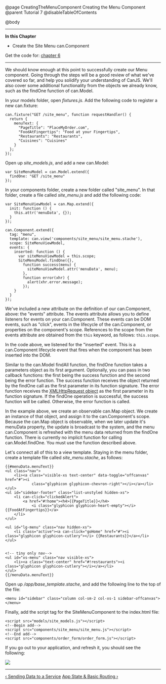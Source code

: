 @page CreatingTheMenuComponent Creating the Menu Component
@parent Tutorial 7
@disableTableOfContents

@body

<div class="getting-started">

- - - -
**In this Chapter**
 - Create the Site Menu can.Component

Get the code for: [chapter 6](https://github.com/bitovi/canjs/blob/guides-overhaul/guides/examples/PlaceMyOrder/ch-6_canjs-getting-started.zip?raw=true)

- - -

We should know enough at this point to successfully create our Menu component.
Going through the steps will be a good review of what we've covered so far,
and help you solidify your understanding of CanJS. We'll also cover some
additional functionality from the objects we already know, such as the findOne
function of can.Model.

In your models folder, open *fixtures.js*. Add the following code to register a
new can.fixture:

```
can.fixture("GET /site_menu", function requestHandler() {
  return {
    menuText: {
      "PageTitle": "PlaceMyOrder.com",
      "FoodAtFingertips": "Food at your Fingertips",
      "Restaurants": "Restaurants",
      "Cuisines": "Cuisines"
    }
  };
});
```

Open up *site_models.js*, and add a new can.Model:

```
var SiteMenuModel = can.Model.extend({
  findOne: "GET /site_menu"
});
```

In your components folder, create a new folder called "site_menu". In that
folder, create a file called *site_menu.js* and add the following code:

```
var SiteMenuViewModel = can.Map.extend({
  init: function () {
    this.attr('menuData', {});
  }
});

can.Component.extend({
  tag: "menu",
  template: can.view('components/site_menu/site_menu.stache'),
  scope: SiteMenuViewModel,
  events: {
    inserted: function () {
      var siteMenuViewModel = this.scope;
      SiteMenuModel.findOne({},
        function success(menu) {
          siteMenuViewModel.attr('menuData', menu);
        },
        function error(xhr) {
          alert(xhr.error.message);
        });
    }
  }
});
```

We've included a new attribute on the definition of our can.Component, above:
the "events" attribute. The events attribute allows you to define listeners
for events on your can.Component. These events can be DOM events, such as
"click", events in the lifecycle of the can.Component, or properties on the
component's scope. References to the scope from the events attribute are
obtained from the `this` keyword, as follows: `this.scope`.

In the code above, we listened for the "inserted" event. This is a
can.Component lifecycle event that fires when the component has been inserted
into the DOM.

Similar to the can.Model findAll function, the findOne function takes a parameters
object as its first argument. Optionally, you can pass in two callback
functions: the first being the success function and the second being the error
function. The success function receives the object returned by the findOne
call as the first parameter in its function signature. The error function
receives the [XMLHttpRequest object](https://developer.mozilla.org/en-US/docs/Web/API/XMLHttpRequest)
as the first parameter in its function
signature. If the findOne operation is successful, the success function will be
called. Otherwise, the error function is called.

In the example above, we create an observable can.Map object. We create an
instance of that object, and assign it to the can.Component's scope. Because
the can.Map object is observable, when we later update it's menuData property,
the update is broadcast to the system, and the menu can.Component is refreshed
with the menu data returned from the findOne function. There is currently no
implicit function for calling can.Model.findOne. You must use the function
described above.

Let's connect all of this to a view template. Staying in the menu folder,
create a template file called *site_menu.stache*, as follows:

```
{{#menuData.menuText}}
<ul class="nav">
    <li><a class="visible-xs text-center" data-toggle="offcanvas" href="#"><i
            class="glyphicon glyphicon-chevron-right"></i></a></li>
</ul>
<ul id="sidebar-footer" class="list-unstyled hidden-xs">
    <li can-click="clickedAlert">
        <a href="#!home"><h4>{{PageTitle}}</h4>
            <i class="glyphicon glyphicon-heart-empty"></i>{{FoodAtFingertips}}</a>
    </li>
</ul>

<ul id="lg-menu" class="nav hidden-xs">
    <li class="active"><a can-click="goHome" href="#"><i class="glyphicon glyphicon-cutlery"></i> {{Restaurants}}</a></li>
</ul>


<!-- tiny only nav-->
<ul id="xs-menu" class="nav visible-xs">
    <li><a class="text-center" href="#!restaurants"><i class="glyphicon glyphicon-cutlery"></i></a></li>
</ul>
{{/menuData.menuText}}
```

Open up */app/base_template.stache*, and add the following line to the top of
the file:

```
<menu id="sidebar" class="column col-sm-2 col-xs-1 sidebar-offcanvas"></menu>
```

Finally, add the script tag for the SiteMenuComponent to the index.html file:

```
<script src="models/site_models.js"></script>
<!--Begin add-->
<script src="components/site_menu/site_menu.js"></script>
<!--End add-->
<script src="components/order_form/order_form.js"></script>
```

If you go out to your application, and refresh it, you should see the following:

![](../can/guides/images/6_reinforcing_concepts/MenuComponentAdded.png)

- - -

<span class="pull-left">[&lsaquo; Sending Data to a Service](SendingDataToAService.html)</span>
<span class="pull-right">[App State & Basic Routing &rsaquo;](AppState.html)</span>

</div>
